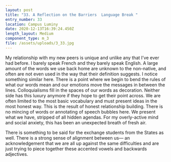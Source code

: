 ```yaml
---
layout: post
title: "33. A Reflection on the Barriers  Language Break "
entry_number: 33
location: Campus Luminy
date: 2020-12-13T16:39:24.450Z
length_layout: Medium
component_type: m_3
file: /assets/uploads/3_33.jpg
---
```

My relationship with my new peers is unique and unlike any that I’ve ever had before. I barely speak French and they barely speak English. A large amount of the words we use back home are unknown to the non-native, and often are not even used in the way that their definition suggests. I notice something similar here. There is a point where we begin to bend the rules of what our words mean and our emotions move the messages in between the lines. Colloquialisms fill in the spaces of our words as decoration. Neither side has this luxury anymore if they hope to get their point across. We are often limited to the most basic vocabulary and must present ideas in the most honest way. This is the result of honest relationship building. There is no mincing of words or annotating of speech bubbles here. We present what we have, stripped of all hidden agendas. For my overly-active mind and social anxiety, this has been an unexpected breath of fresh air. 

There is something to be said for the exchange students from the States as well. There is a strong sense of alignment between us— an acknowledgement that we are all up against the same difficulties and are just trying to piece together these accented vowels and backwards adjectives.